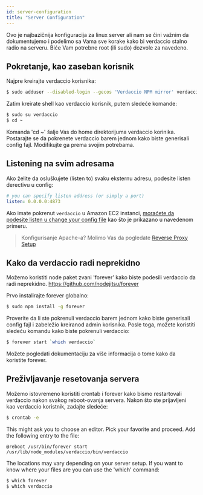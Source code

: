 ```yaml
---
id: server-configuration
title: "Server Configuration"
---
```

Ovo je najbazičnija konfiguracija za linux server ali nam se čini važnim da dokumentujemo i podelimo sa Vama sve korake kako bi verdaccio stalno radio na serveru. Biće Vam potrebne root (ili sudo) dozvole za navedeno.

## Pokretanje, kao zaseban korisnik

Najpre kreirajte verdaccio korisnika:

```bash
$ sudo adduser --disabled-login --gecos 'Verdaccio NPM mirror' verdaccio
```

Zatim kreirate shell kao verdaccio korisnik, putem sledeće komande:

```bash
$ sudo su verdaccio
$ cd ~
```

Komanda 'cd ~' šalje Vas do home direktorijuma verdaccio korinika. Postarajte se da pokrenete verdaccio barem jednom kako biste generisali config fajl. Modifikujte ga prema svojim potrebama.

## Listening na svim adresama

Ako želite da osluškujete (listen to) svaku eksternu adresu, podesite listen derectivu u config:

```yaml
# you can specify listen address (or simply a port)
listen: 0.0.0.0:4873
```

Ako imate pokrenut `verdaccio` u Amazon EC2 instanci, [moraćete da podesite listen u change your config file](https://github.com/verdaccio/verdaccio/issues/314#issuecomment-327852203) kao što je prikazano u navedenom primeru.

> Konfigurisanje Apache-a? Molimo Vas da pogledate [Reverse Proxy Setup](reverse-proxy.md)

## Kako da verdaccio radi neprekidno

Možemo koristiti node paket zvani 'forever' kako biste podesili verdaccio da radi neprekidno. https://github.com/nodejitsu/forever

Prvo instalirajte forever globalno:

```bash
$ sudo npm install -g forever
```

Proverite da li ste pokrenuli verdaccio barem jednom kako biste generisali config fajl i zabeležio kreiranod admin korisnika. Posle toga, možete koristiti sledeću komandu kako biste pokrenuli verdaccio:

```bash
$ forever start `which verdaccio`
```

Možete pogledati dokumentaciju za više informacija o tome kako da koristite forever.

## Preživljavanje resetovanja servera

Možemo istovremeno koristiti crontab i forever kako bismo restartovali verdaccio nakon svakog reboot-ovanja servera. Nakon što ste prijavljeni kao verdaccio koristnik, zadajte sledeće:

```bash
$ crontab -e
```

This might ask you to choose an editor. Pick your favorite and proceed. Add the following entry to the file:

    @reboot /usr/bin/forever start /usr/lib/node_modules/verdaccio/bin/verdaccio
    

The locations may vary depending on your server setup. If you want to know where your files are you can use the 'which' command:

```bash
$ which forever
$ which verdaccio
```